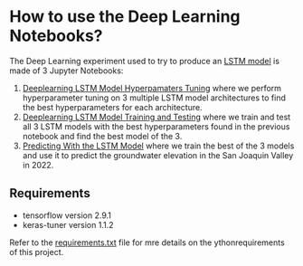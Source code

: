 # How to use the Deep Learning Notebooks?
The Deep Learning experiment used to try to produce an [LSTM model](doc/ml/multivariate_multi_timeseries.md) is made
of 3 Jupyter Notebooks:
1. [Deeplearning LSTM Model Hyperpamaters Tuning](ml/deeplearning_tuning.ipynb) where we perform hyperparameter tuning
on 3 multiple LSTM model architectures to find the best hyperparameters for each architecture.
2. [Deeplearning LSTM Model Training and Testing](ml/deeplearning_training.ipynb) where we train and test all 3
LSTM models with the best hyperparameters found in the previous notebook and find the best model of the 3.
3. [Predicting With the LSTM Model](ml/deeplearning_results.ipynb) where we train the best of the 3 models and use it
to predict the groundwater elevation in the San Joaquin Valley in 2022.

## Requirements
* tensorflow version 2.9.1
* keras-tuner version 1.1.2

Refer to the [requirements.txt](requirements.txt) file for mre details on the ythonrequirements of this project.